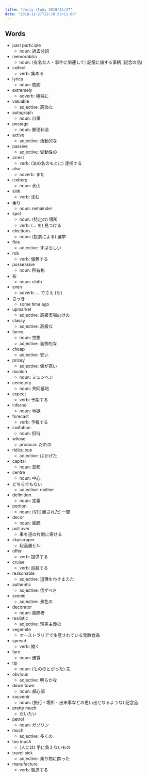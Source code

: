 ```yaml
---
title: "daily study 2018/11/27"
date: "2018-11-27T23:30:33+11:00"
---
```


## Words

- past participle
    - noun: 過去分詞
- memorabilia
    - noun: (有名な人・事件に関連して) 記憶に値する事柄 (記念の品)
- collect
    - verb: 集める
- lyrics
    - noun: 歌詞
- extremely
    - adverb: 極端に
- valuable
    - adjective: 高価な
- autograph
    - noun: 自筆
- postage
    - noun: 郵便料金
- active
    - adjective: 活動的な
- passive
    - adjective: 受動性の
- arrest
    - verb: (法の名のもとに) 逮捕する
- also
    - adverb: また
- iceberg
    - noun: 氷山
- sink
    - verb: 沈む
- 余り
    - noun: remainder
- spot
    - noun: (特定の) 場所
    - verb: (… を) 見つける
- elections
    - noun: (投票による) 選挙
- fine
    - adjective: すばらしい
- rob
    - verb: 強奪する
- possessive
    - noun: 所有格
- 布
    - noun: cloth
- even
    - adverb: … でさえ (も)
- さっき
    - some time ago
- upmarket
    - adjective: 高級市場向けの
- classy
    - adjective: 高級な
- fancy
    - noun: 空想
    - adjective: 装飾的な
- cheap
    - adjective: 安い
- pricey
    - adjective: 値が高い
- munich
    - noun: ミュンヘン
- cemetery
    - noun: 共同墓地
- expect
    - verb: 予期する
- inferno
    - noun: 地獄
- forecast
    - verb: 予報する
- invitation
    - noun: 招待
- whose
    - pronoun: だれの
- ridiculous
    - adjective: ばかげた
- capital
    - noun: 首都
- centre
    - noun: 中心
- どちらでもない
    - adjective: neither
- definition
    - noun: 定義
- portion
    - noun: (切り離された) 一部
- decor
    - noun: 装飾
- pull over
    - 車を道の片側に寄せる
- skyscraper
    - 超高層ビル
- offer
    - verb: 提供する
- cruise
    - verb: 巡航する
- reasonable
    - adjective: 道理をわきまえた
- authentic
    - adjective: 信ずべき
- scenic
    - adjective: 景色の
- decorator
    - noun: 装飾者
- realistic
    - adjective: 現実主義の
- vegemite
    - オーストラリアで生産されている発酵食品
- spread
    - verb: 開く
- fare
    - noun: 運賃
- tip
    - noun: (もののとがった) 先
- obvious
    - adjective: 明らかな
- down town
    - noun: 都心部
- souvenir
    - noun: (旅行・場所・出来事などの思い出となるような) 記念品
- pretty much
    - だいたい
- petrol
    - noun: ガソリン
- much
    - adjective: 多くの
- too much
    - (人には) 手に負えないもの
- travel sick
    - adjective: 乗り物に酔った
- manufacture
    - verb: 製造する
